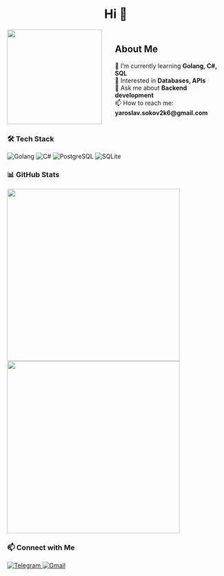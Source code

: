 <div align="center">
  <h1>Hi 👋</h1>
</div>

<div align="left"> 
  <div style="display: flex; align-items: center; gap: 30px;">
    <img src="https://media.giphy.com/media/ko7twHhomhk8E/giphy.gif" width="220"/>
    <div>
      <h2>About Me</h2>
      <p>
        🔭 I’m currently learning <strong>Golang, C#, SQL</strong><br>
        🌱 Interested in <strong>Databases, APIs</strong><br>
        💬 Ask me about <strong>Backend development</strong><br>
        📫 How to reach me: <strong>yaroslav.sokov2k6@gmail.com</strong>
      </p>
    </div>
  </div>
</div>

### 🛠️ Tech Stack  
<p>
  <img src="https://img.shields.io/badge/Go-00ADD8?style=for-the-badge&logo=go&logoColor=white" alt="Golang"/>
  <img src="https://img.shields.io/badge/C%23-239120?style=for-the-badge&logo=c-sharp&logoColor=white" alt="C#"/>
  <img src="https://img.shields.io/badge/PostgreSQL-316192?style=for-the-badge&logo=postgresql&logoColor=white" alt="PostgreSQL"/>
  <img src="https://img.shields.io/badge/SQLite-07405E?style=for-the-badge&logo=sqlite&logoColor=white" alt="SQLite"/>
</p>

### 📊 GitHub Stats  
<p>
  <img src="https://github-readme-stats.vercel.app/api?username=fgrgzz1&show_icons=true&theme=dark" width="400"/>
  <img src="https://github-readme-stats.vercel.app/api/top-langs/?username=fgrgzz1&layout=compact&theme=dark" width="400"/>
</p>

### 📫 Connect with Me  
<p>
  <a href="https://t.me/fgrqzz1" target="_blank">
    <img src="https://img.shields.io/badge/Telegram-2CA5E0?style=for-the-badge&logo=telegram&logoColor=white" alt="Telegram"/>
  </a>
  <a href="mailto:yaroslav.sokov2k6@gmail.com">
    <img src="https://img.shields.io/badge/Gmail-D14836?style=for-the-badge&logo=gmail&logoColor=white" alt="Gmail"/>
  </a>
</p>
